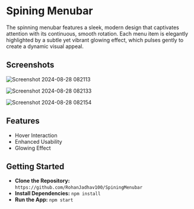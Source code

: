 
# Spining Menubar

The spinning menubar features a sleek, modern design that captivates attention with its continuous, smooth rotation. Each menu item is elegantly highlighted by a subtle yet vibrant glowing effect, which pulses gently to create a dynamic visual appeal. 

## Screenshots
![Screenshot 2024-08-28 082113](https://github.com/user-attachments/assets/c1c979f3-dec3-4fa8-8acf-2efbce4766ff)

![Screenshot 2024-08-28 082133](https://github.com/user-attachments/assets/49c8041f-1898-47e7-880f-6820f880b93f)

![Screenshot 2024-08-28 082154](https://github.com/user-attachments/assets/53015caa-1235-4c27-b5a5-5f909b48b6d1)


## Features

- Hover Interaction
- Enhanced Usability
- Glowing Effect



## Getting Started
- **Clone the Repository:** `https://github.com/RohanJadhav100/SpiningMenubar`
- **Install Dependencies:** `npm install`
- **Run the App:** `npm start`



